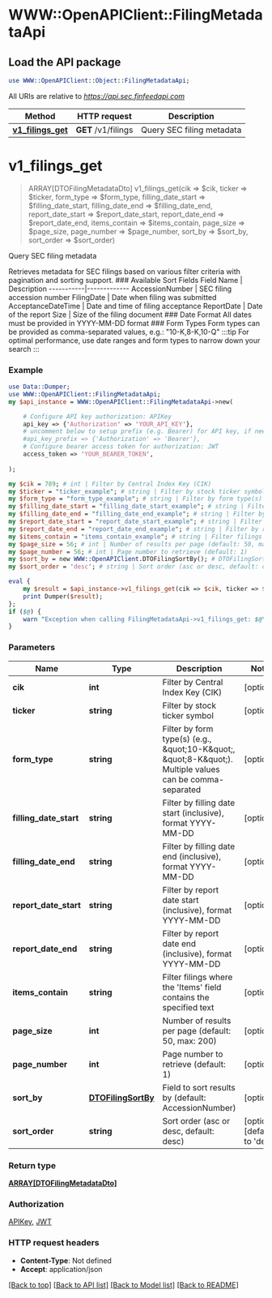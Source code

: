 # WWW::OpenAPIClient::FilingMetadataApi

## Load the API package
```perl
use WWW::OpenAPIClient::Object::FilingMetadataApi;
```

All URIs are relative to *https://api.sec.finfeedapi.com*

Method | HTTP request | Description
------------- | ------------- | -------------
[**v1_filings_get**](FilingMetadataApi.md#v1_filings_get) | **GET** /v1/filings | Query SEC filing metadata


# **v1_filings_get**
> ARRAY[DTOFilingMetadataDto] v1_filings_get(cik => $cik, ticker => $ticker, form_type => $form_type, filling_date_start => $filling_date_start, filling_date_end => $filling_date_end, report_date_start => $report_date_start, report_date_end => $report_date_end, items_contain => $items_contain, page_size => $page_size, page_number => $page_number, sort_by => $sort_by, sort_order => $sort_order)

Query SEC filing metadata

Retrieves metadata for SEC filings based on various filter criteria with pagination and sorting support.  ### Available Sort Fields  Field Name | Description -----------|------------- AccessionNumber | SEC filing accession number FilingDate | Date when filing was submitted AcceptanceDateTime | Date and time of filing acceptance ReportDate | Date of the report Size | Size of the filing document  ### Date Format All dates must be provided in YYYY-MM-DD format  ### Form Types Form types can be provided as comma-separated values, e.g.: \"10-K,8-K,10-Q\"  :::tip For optimal performance, use date ranges and form types to narrow down your search :::

### Example
```perl
use Data::Dumper;
use WWW::OpenAPIClient::FilingMetadataApi;
my $api_instance = WWW::OpenAPIClient::FilingMetadataApi->new(

    # Configure API key authorization: APIKey
    api_key => {'Authorization' => 'YOUR_API_KEY'},
    # uncomment below to setup prefix (e.g. Bearer) for API key, if needed
    #api_key_prefix => {'Authorization' => 'Bearer'},
    # Configure bearer access token for authorization: JWT
    access_token => 'YOUR_BEARER_TOKEN',
    
);

my $cik = 789; # int | Filter by Central Index Key (CIK)
my $ticker = "ticker_example"; # string | Filter by stock ticker symbol
my $form_type = "form_type_example"; # string | Filter by form type(s) (e.g., \"10-K\", \"8-K\"). Multiple values can be comma-separated
my $filling_date_start = "filling_date_start_example"; # string | Filter by filling date start (inclusive), format YYYY-MM-DD
my $filling_date_end = "filling_date_end_example"; # string | Filter by filling date end (inclusive), format YYYY-MM-DD
my $report_date_start = "report_date_start_example"; # string | Filter by report date start (inclusive), format YYYY-MM-DD
my $report_date_end = "report_date_end_example"; # string | Filter by report date end (inclusive), format YYYY-MM-DD
my $items_contain = "items_contain_example"; # string | Filter filings where the 'Items' field contains the specified text
my $page_size = 56; # int | Number of results per page (default: 50, max: 200)
my $page_number = 56; # int | Page number to retrieve (default: 1)
my $sort_by = new WWW::OpenAPIClient.DTOFilingSortBy(); # DTOFilingSortBy | Field to sort results by (default: AccessionNumber)
my $sort_order = 'desc'; # string | Sort order (asc or desc, default: desc)

eval {
    my $result = $api_instance->v1_filings_get(cik => $cik, ticker => $ticker, form_type => $form_type, filling_date_start => $filling_date_start, filling_date_end => $filling_date_end, report_date_start => $report_date_start, report_date_end => $report_date_end, items_contain => $items_contain, page_size => $page_size, page_number => $page_number, sort_by => $sort_by, sort_order => $sort_order);
    print Dumper($result);
};
if ($@) {
    warn "Exception when calling FilingMetadataApi->v1_filings_get: $@\n";
}
```

### Parameters

Name | Type | Description  | Notes
------------- | ------------- | ------------- | -------------
 **cik** | **int**| Filter by Central Index Key (CIK) | [optional] 
 **ticker** | **string**| Filter by stock ticker symbol | [optional] 
 **form_type** | **string**| Filter by form type(s) (e.g., \&quot;10-K\&quot;, \&quot;8-K\&quot;). Multiple values can be comma-separated | [optional] 
 **filling_date_start** | **string**| Filter by filling date start (inclusive), format YYYY-MM-DD | [optional] 
 **filling_date_end** | **string**| Filter by filling date end (inclusive), format YYYY-MM-DD | [optional] 
 **report_date_start** | **string**| Filter by report date start (inclusive), format YYYY-MM-DD | [optional] 
 **report_date_end** | **string**| Filter by report date end (inclusive), format YYYY-MM-DD | [optional] 
 **items_contain** | **string**| Filter filings where the &#39;Items&#39; field contains the specified text | [optional] 
 **page_size** | **int**| Number of results per page (default: 50, max: 200) | [optional] 
 **page_number** | **int**| Page number to retrieve (default: 1) | [optional] 
 **sort_by** | [**DTOFilingSortBy**](.md)| Field to sort results by (default: AccessionNumber) | [optional] 
 **sort_order** | **string**| Sort order (asc or desc, default: desc) | [optional] [default to &#39;desc&#39;]

### Return type

[**ARRAY[DTOFilingMetadataDto]**](DTOFilingMetadataDto.md)

### Authorization

[APIKey](../README.md#APIKey), [JWT](../README.md#JWT)

### HTTP request headers

 - **Content-Type**: Not defined
 - **Accept**: application/json

[[Back to top]](#) [[Back to API list]](../README.md#documentation-for-api-endpoints) [[Back to Model list]](../README.md#documentation-for-models) [[Back to README]](../README.md)

